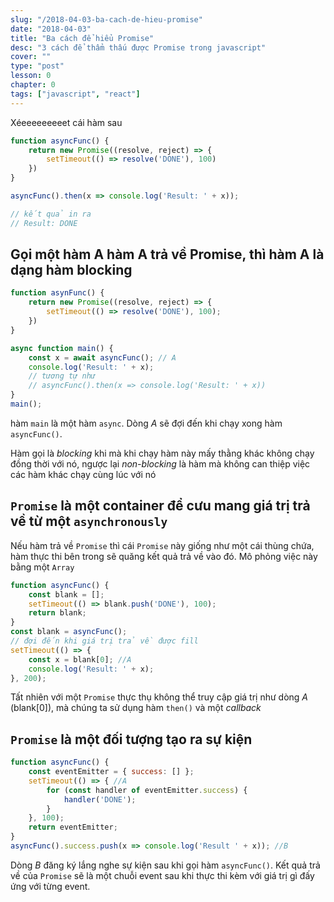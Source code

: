 ```yaml
---
slug: "/2018-04-03-ba-cach-de-hieu-promise"
date: "2018-04-03"
title: "Ba cách để hiểu Promise"
desc: "3 cách để thẩm thấu được Promise trong javascript"
cover: ""
type: "post"
lesson: 0
chapter: 0
tags: ["javascript", "react"]
---
```


Xéeeeeeeeeet cái hàm sau

```js
function asyncFunc() {
    return new Promise((resolve, reject) => {
        setTimeout(() => resolve('DONE'), 100)
    })
}

asyncFunc().then(x => console.log('Result: ' + x));

// kết quả in ra
// Result: DONE
```

## Gọi một hàm A hàm A trả về Promise, thì hàm A là dạng hàm blocking

```js
function asynFunc() {
    return new Promise((resolve, reject) => {
        setTimeout(() => resolve('DONE'), 100);
    })
}

async function main() {
    const x = await asyncFunc(); // A
    console.log('Result: ' + x);
    // tương tự như
    // asyncFunc().then(x => console.log('Result: ' + x))
}
main();
```

hàm `main` là một hàm `async`. Dòng *A* sẽ đợi đến khi chạy xong hàm `asyncFunc()`.

Hàm gọi là *blocking* khi mà khi chạy hàm này mấy thằng khác không chạy đồng thời với nó, ngược lại *non-blocking* là hàm mà không can thiệp việc các hàm khác chạy cùng lúc với nó

## `Promise` là một container để cưu mang giá trị trả về từ một `asynchronously`

Nếu hàm trả về `Promise` thì cái `Promise` này giống như một cái thùng chứa, hàm thực thi bên trong sẽ quăng kết quả trả về vào đó. Mô phỏng việc này bằng một `Array`

```js
function asyncFunc() {
    const blank = [];
    setTimeout(() => blank.push('DONE'), 100);
    return blank;
}
const blank = asyncFunc();
// đợi đến khi giá trị trả về được fill
setTimeout(() => {
    const x = blank[0]; //A
    console.log('Result: ' + x);
}, 200);
```

Tất nhiên với một `Promise` thực thụ không thể truy cập giá trị như dòng *A* (blank[0]), mà chúng ta sử dụng hàm `then()` và một *callback*

## `Promise` là một đối tượng tạo ra sự kiện

```js
function asyncFunc() {
    const eventEmitter = { success: [] };
    setTimeout(() => { //A
        for (const handler of eventEmitter.success) {
            handler('DONE');
        }
    }, 100);
    return eventEmitter;
}
asyncFunc().success.push(x => console.log('Result ' + x)); //B
```

Dòng *B* đăng ký lắng nghe sự kiện sau khi gọi hàm `asyncFunc()`. Kết quả trả về của `Promise` sẽ là một chuỗi event sau khi thực thi kèm với giá trị gì đấy ứng với từng event.